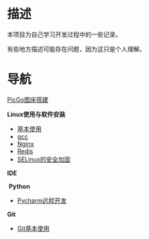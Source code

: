 # 描述

本项目为自己学习开发过程中的一些记录。

有些地方描述可能存在问题，因为这只是个人理解。

# 导航

[PicGo图床搭建](https://github.com/tufbel/TuffyNotes/blob/main/PicGo%E6%90%AD%E5%BB%BA%E5%9B%BE%E5%BA%8A.md)

**Linux使用与软件安装**

- [基本使用](https://github.com/tufbel/TuffyNotes/blob/main/Linux使用与软件安装/基本使用.md)
- [gcc](https://github.com/tufbel/TuffyNotes/blob/main/Linux使用与软件安装/gcc.md)
- [Nginx](https://github.com/tufbel/TuffyNotes/blob/main/Linux使用与软件安装/Nginx.md)
- [Redis](https://github.com/tufbel/TuffyNotes/blob/main/Linux使用与软件安装/Redis.md)
- [SELinux的安全加固](https://github.com/tufbel/TuffyNotes/blob/main/Linux使用与软件安装/SELinux的安全加固.md)

**IDE**

​	**Python**

- [Pycharm远程开发](https://github.com/tufbel/TuffyNotes/blob/main/IDE/Python/PyCharm远程开发.md)		

**Git**

- [Git基本使用](https://github.com/tufbel/TuffyNotes/blob/main/Git/Git使用.md)
